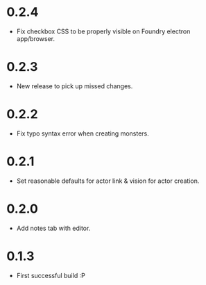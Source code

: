 # 0.2.4

- Fix checkbox CSS to be properly visible on Foundry electron app/browser.

# 0.2.3 

- New release to pick up missed changes.

# 0.2.2

- Fix typo syntax error when creating monsters.

# 0.2.1

- Set reasonable defaults for actor link & vision for actor creation.

# 0.2.0

- Add notes tab with editor.

# 0.1.3

- First successful build :P